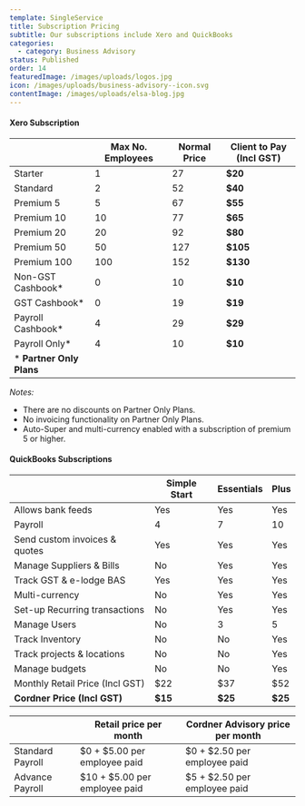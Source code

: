 ```yaml
---
template: SingleService
title: Subscription Pricing
subtitle: Our subscriptions include Xero and QuickBooks
categories:
  - category: Business Advisory
status: Published
order: 14
featuredImage: /images/uploads/logos.jpg
icon: /images/uploads/business-advisory--icon.svg
contentImage: /images/uploads/elsa-blog.jpg
---
```

#### Xero Subscription

|                           | Max No. Employees | Normal Price | **Client to Pay (Incl GST)** |
| ------------------------- | ----------------- | ------------ | ---------------------------- |
| Starter                   | 1                 | 27           | **$20**                      |
| Standard                  | 2                 | 52           | **$40**                      |
| Premium 5                 | 5                 | 67           | **$55**                      |
| Premium 10                | 10                | 77           | **$65**                      |
| Premium 20                | 20                | 92           | **$80**                      |
| Premium 50                | 50                | 127          | **$105**                     |
| Premium 100               | 100               | 152          | **$130**                     |
| Non-GST Cashbook*         | 0                 | 10           | **$10**                      |
| GST Cashbook*             | 0                 | 19           | **$19**                      |
| Payroll Cashbook*         | 4                 | 29           | **$29**                      |
| Payroll Only*             | 4                 | 10           | **$10**                      |
| \* **Partner Only Plans** |                   |              |                              |

*Notes:*

* There are no discounts on Partner Only Plans. 
* No invoicing functionality on Partner Only Plans.
* Auto-Super and multi-currency enabled with a subscription of premium 5 or higher.

#### QuickBooks Subscriptions

|                                 | Simple Start | Essentials | Plus    |
| ------------------------------- | ------------ | ---------- | ------- |
| Allows bank feeds               | Yes          | Yes        | Yes     |
| Payroll                         | 4            | 7          | 10      |
| Send custom invoices & quotes   | Yes          | Yes        | Yes     |
| Manage Suppliers & Bills        | No           | Yes        | Yes     |
| Track GST & e-lodge BAS         | Yes          | Yes        | Yes     |
| Multi-currency                  | No           | Yes        | Yes     |
| Set-up Recurring transactions   | No           | Yes        | Yes     |
| Manage Users                    | No           | 3          | 5       |
| Track Inventory                 | No           | No         | Yes     |
| Track projects & locations      | No           | No         | Yes     |
| Manage budgets                  | No           | No         | Yes     |
| Monthly Retail Price (Incl GST) | $22          | $37        | $52     |
| **Cordner Price (Incl GST)**    | **$15**      | **$25**    | **$25** |

|                              | Retail price per month                    | **Cordner Advisory price per month**            |
| ---------------------------- | ----------------------------------------- | ----------------------------------------------- |
| Standard Payroll             | $0 + $5.00 per employee paid              | $0 + $2.50 per employee paid                    |
| Advance Payroll              | $10 + $5.00 per employee paid             | $5 + $2.50 per employee paid                    |
